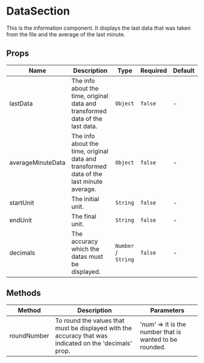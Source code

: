 # DataSection

This is the information component. It displays the last data that was taken from the file and the average of the last minute.

## Props

<!-- @vuese:DataSection:props:start -->
|Name|Description|Type|Required|Default|
|---|---|---|---|---|
|lastData|The info about the time, original data and transformed data of the last data.|`Object`|`false`|-|
|averageMinuteData|The info about the time, original data and transformed data of the last minute average.|`Object`|`false`|-|
|startUnit|The initial unit.|`String`|`false`|-|
|endUnit|The final unit.|`String`|`false`|-|
|decimals|The accuracy which the datas must be displayed.|`Number` /  `String`|`false`|-|

<!-- @vuese:DataSection:props:end -->


## Methods

<!-- @vuese:DataSection:methods:start -->
|Method|Description|Parameters|
|---|---|---|
|roundNumber|To round the values that must be displayed with the accuracy that was indicated on the 'decimals' prop.|'num' => It is the number that is wanted to be rounded.|

<!-- @vuese:DataSection:methods:end -->


